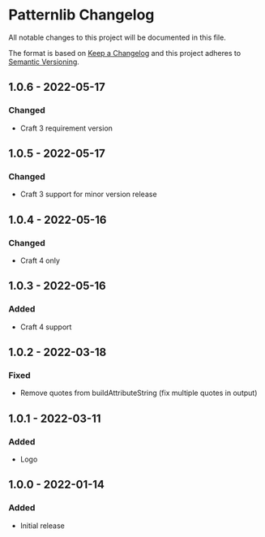 # Patternlib Changelog

All notable changes to this project will be documented in this file.

The format is based on [Keep a Changelog](http://keepachangelog.com/) and this project adheres to [Semantic Versioning](http://semver.org/).

## 1.0.6 - 2022-05-17
### Changed
- Craft 3 requirement version

## 1.0.5 - 2022-05-17
### Changed
- Craft 3 support for minor version release

## 1.0.4 - 2022-05-16
### Changed
- Craft 4 only

## 1.0.3 - 2022-05-16
### Added
- Craft 4 support

## 1.0.2 - 2022-03-18
### Fixed
- Remove quotes from buildAttributeString (fix multiple quotes in output)

## 1.0.1 - 2022-03-11
### Added
- Logo

## 1.0.0 - 2022-01-14
### Added
- Initial release
